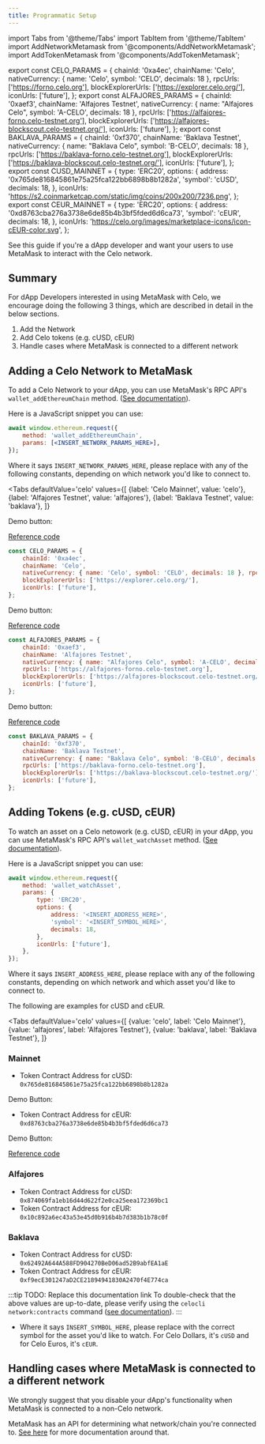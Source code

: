 ```yaml
---
title: Programmatic Setup
---
```


import Tabs from '@theme/Tabs'
import TabItem from '@theme/TabItem'
import AddNetworkMetamask from '@components/AddNetworkMetamask';
import AddTokenMetamask from '@components/AddTokenMetamask';

export const CELO_PARAMS = {
    chainId: '0xa4ec',
    chainName: 'Celo',
    nativeCurrency: { name: 'Celo', symbol: 'CELO', decimals: 18 }, rpcUrls: ['https://forno.celo.org'],
    blockExplorerUrls: ['https://explorer.celo.org/'],
    iconUrls: ['future'],
};
export const ALFAJORES_PARAMS = {
    chainId: '0xaef3',
    chainName: 'Alfajores Testnet',
    nativeCurrency: { name: "Alfajores Celo", symbol: 'A-CELO', decimals: 18 },
    rpcUrls: ['https://alfajores-forno.celo-testnet.org'],
    blockExplorerUrls: ['https://alfajores-blockscout.celo-testnet.org/'],
    iconUrls: ['future'],
};
export const BAKLAVA_PARAMS = {
    chainId: '0xf370',
    chainName: 'Baklava Testnet',
    nativeCurrency: { name: "Baklava Celo", symbol: 'B-CELO', decimals: 18 },
    rpcUrls: ['https://baklava-forno.celo-testnet.org'],
    blockExplorerUrls: ['https://baklava-blockscout.celo-testnet.org/'],
    iconUrls: ['future'],
};
export const CUSD_MAINNET = {
    type: 'ERC20',
    options: {
        address: '0x765de816845861e75a25fca122bb6898b8b1282a',
        'symbol': 'cUSD',
        decimals: 18,
    },
    iconUrls: 'https://s2.coinmarketcap.com/static/img/coins/200x200/7236.png',
};
export const CEUR_MAINNET = {
    type: 'ERC20',
    options: {
        address: '0xd8763cba276a3738e6de85b4b3bf5fded6d6ca73',
        'symbol': 'cEUR',
        decimals: 18,
    },
    iconUrls: 'https://celo.org/images/marketplace-icons/icon-cEUR-color.svg',
};

See this guide if you're a dApp developer and want your users to use MetaMask
to interact with the Celo network.

## **Summary**

For dApp Developers interested in using MetaMask with Celo, we encourage doing the following 3 things, which are described in detail in the below sections.

1. Add the Network
2. Add Celo tokens \(e.g. cUSD, cEUR\)
3. Handle cases where MetaMask is connected to a different network

## **Adding a Celo Network to MetaMask**

To add a Celo Network to your dApp, you can use MetaMask's RPC API's `wallet_addEthereumChain` method. \([See documentation](https://docs.metamask.io/guide/rpc-api.html#wallet-addethereumchain)\).

Here is a JavaScript snippet you can use:

```jsx
await window.ethereum.request({
    method: 'wallet_addEthereumChain',
    params: [<INSERT_NETWORK_PARAMS_HERE>],
});
```

Where it says `INSERT_NETWORK_PARAMS_HERE`, please replace with any of the following constants, depending on which network you'd like to connect to.

<Tabs
    defaultValue='celo'
    values={[
        {label: 'Celo Mainnet', value: 'celo'},
        {label: 'Alfajores Testnet', value: 'alfajores'},
        {label: 'Baklava Testnet', value: 'baklava'},
    ]}
>
<TabItem value='celo'>

Demo button:

<AddNetworkMetamask params={CELO_PARAMS} />

[Reference code](https://github.com/celo-org/docs/tree/main/src/components)

```js
const CELO_PARAMS = {
    chainId: '0xa4ec',
    chainName: 'Celo',
    nativeCurrency: { name: 'Celo', symbol: 'CELO', decimals: 18 }, rpcUrls: ['https://forno.celo.org'],
    blockExplorerUrls: ['https://explorer.celo.org/'],
    iconUrls: ['future'],
};
```

</TabItem>
<TabItem value='alfajores'>

Demo button:

<AddNetworkMetamask params={ALFAJORES_PARAMS} />

[Reference code](https://github.com/celo-org/docs/tree/main/src/components)

```javascript
const ALFAJORES_PARAMS = {
    chainId: '0xaef3',
    chainName: 'Alfajores Testnet',
    nativeCurrency: { name: "Alfajores Celo", symbol: 'A-CELO', decimals: 18 },
    rpcUrls: ['https://alfajores-forno.celo-testnet.org'],
    blockExplorerUrls: ['https://alfajores-blockscout.celo-testnet.org/'],
    iconUrls: ['future'],
};
```

</TabItem>
<TabItem value='baklava'>

Demo button:

<AddNetworkMetamask params={BAKLAVA_PARAMS} />

[Reference code](https://github.com/celo-org/docs/tree/main/src/components)

```javascript
const BAKLAVA_PARAMS = {
    chainId: '0xf370',
    chainName: 'Baklava Testnet',
    nativeCurrency: { name: "Baklava Celo", symbol: 'B-CELO', decimals: 18 },
    rpcUrls: ['https://baklava-forno.celo-testnet.org'],
    blockExplorerUrls: ['https://baklava-blockscout.celo-testnet.org/'],
    iconUrls: ['future'],
};
```
</TabItem>
</Tabs>

## **Adding Tokens \(e.g. cUSD, cEUR\)**

To watch an asset on a Celo netowork \(e.g. cUSD, cEUR\) in your dApp, you can use MetaMask's RPC API's `wallet_watchAsset` method. \([See documentation](https://docs.metamask.io/guide/rpc-api.html#wallet-watchasset)\).

Here is a JavaScript snippet you can use:

```jsx
await window.ethereum.request({
    method: 'wallet_watchAsset',
    params: {
        type: 'ERC20',
        options: {
            address: '<INSERT_ADDRESS_HERE>',
            'symbol': '<INSERT_SYMBOL_HERE>',
            decimals: 18,
        },
        iconUrls: ['future'],
    },
});
```

Where it says `INSERT_ADDRESS_HERE`, please replace with any of the following constants, depending on which network and which asset you'd like to connect to.

The following are examples for cUSD and cEUR.

<Tabs
    defaultValue='celo'
    values={[
        {value: 'celo', label: 'Celo Mainnet'},
        {value: 'alfajores', label: 'Alfajores Testnet'},
        {value: 'baklava', label: 'Baklava Testnet'},
    ]}
>
<TabItem value='celo'>

### Mainnet

* Token Contract Address for cUSD: `0x765de816845861e75a25fca122bb6898b8b1282a`

Demo Button:

<AddTokenMetamask params={CUSD_MAINNET}/>

* Token Contract Address for cEUR: `0xd8763cba276a3738e6de85b4b3bf5fded6d6ca73`

Demo Button:

<AddTokenMetamask params={CEUR_MAINNET}/>

[Reference code](https://github.com/celo-org/docs/tree/main/src/components)

</TabItem>
<TabItem value='alfajores'>

### Alfajores

* Token Contract Address for cUSD: `0x874069fa1eb16d44d622f2e0ca25eea172369bc1`
* Token Contract Address for cEUR: `0x10c892a6ec43a53e45d0b916b4b7d383b1b78c0f`

</TabItem>
<TabItem value='baklava'>

### Baklava

* Token Contract Address for cUSD: `0x62492A644A588FD904270BeD06ad52B9abfEA1aE`
* Token Contract Address for cEUR: `0xf9ecE301247aD2CE21894941830A2470f4E774ca`

</TabItem>
</Tabs>

:::tip
TODO: Replace this documentation link
To double-check that the above values are up-to-date, please verify using the `celocli network:contracts` command ([see documentation](https://docs.celo.org/command-line-interface/commands/network#celocli-network-contracts)\).
:::

* Where it says `INSERT_SYMBOL_HERE`, please replace with the correct symbol for the asset you'd like to watch. For Celo Dollars, it's `cUSD` and for Celo Euros, it's `cEUR`.

## **Handling cases where MetaMask is connected to a different network**

We strongly suggest that you disable your dApp's functionality when MetaMask is connected to a non-Celo network.

MetaMask has an API for determining what network/chain you're connected to. [See here](https://docs.metamask.io/guide/ethereum-provider.html#methods) for more documentation around that.

